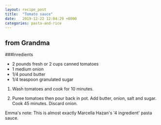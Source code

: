 ```yaml
---
layout: recipe_post
title:  "Tomato sauce"
date:   2019-12-22 12:04:29 +0000
categories: pasta-and-rice
---
```


## from Grandma
###Inredients
* 2 pounds fresh or 2 cups canned tomatoes
* 1 medium onion
* 1/4 pound butter
* 1/4 teaspoon granulated sugar


1. Wash tomatoes and cook for 10 minutes.

2. Puree tomatoes then pour back in pot. Add butter, onion, salt and sugar. Cook 45 minutes. Discard onion.



Emma's note: This is almost exactly Marcella Hazan's '4 ingredient' pasta sauce.
